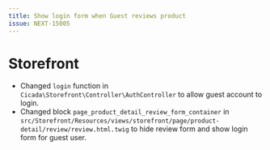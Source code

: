 ```yaml
---
title: Show login form when Guest reviews product
issue: NEXT-15005
---
```

# Storefront
* Changed `login` function in `Cicada\Storefront\Controller\AuthController` to allow guest account to login.
* Changed block `page_product_detail_review_form_container` in `src/Storefront/Resources/views/storefront/page/product-detail/review/review.html.twig` to hide review form and show login form for guest user.
